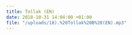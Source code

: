 ```yaml
---
title: Tollak (EN)
date: 2018-10-31 14:04:00 +01:00
file: "/uploads/18).%20Tollak%20B%20(EN).mp3"
---
```



